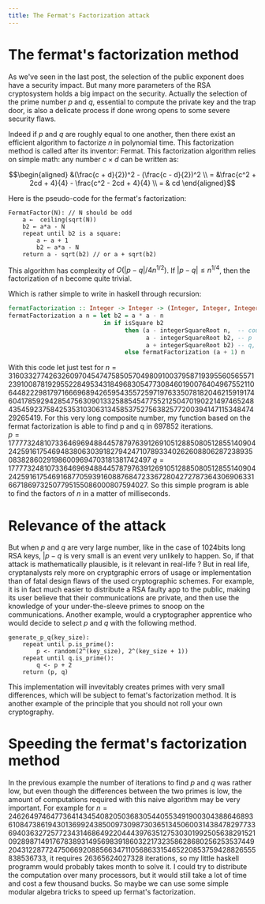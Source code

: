 ```yaml
---
title: The Fermat's Factorization attack
---
```


The fermat's factorization method
=================================

As we've seen in the last post, the selection of the public exponent
does have a security impact. But many more parameters of the RSA
cryptosystem holds a big impact on the security. Actually the selection
of the prime number $p$ and $q$, essential to compute the private key
and the trap door, is also a delicate process if done wrong opens to
some severe security flaws.

Indeed if $p$ and $q$ are roughly equal to one another, then there exist
an efficient algorithm to factorize $n$ in polynomial time. This
factorization method is called after its inventor: Fermat. This
factorization algorithm relies on simple math: any number $c\times d$
can be written as:

$$\begin{aligned}
        &(\frac{c + d}{2})^2 - (\frac{c - d}{2})^2 \\
        = &\frac{c^2 + 2cd + 4}{4} - \frac{c^2 - 2cd + 4}{4} \\
        = & cd
\end{aligned}$$

Here is the pseudo-code for the fermat's factorization:
```
FermatFactor(N): // N should be odd
	a ←  ceiling(sqrt(N))
	b2 ← a*a - N
	repeat until b2 is a square:
		a ← a + 1
		b2 ← a*a - N
	return a - sqrt(b2) // or a + sqrt(b2)
```

This algorithm has complexity of $O(|p - q|/4n^{1/2})$. If
$|p - q| \leq n^{1/4}$, then the factorization of n become quite
trivial.

Which is rather simple to write in haskell through recursion:

```haskell
fermatFactorization :: Integer -> Integer -> (Integer, Integer, Integer)
fermatFactorization a n = let b2 = a * a - n
                           in if isSquare b2
                                 then (a - integerSquareRoot n,  -- count the number of iterations
                                       a - integerSquareRoot b2, -- p
                                       a + integerSquareRoot b2) -- q, p < q
                                 else fermatFactorization (a + 1) n
```

With this code let just test for $n=316033277426326097045474758505704980910037958719395560565571239100878192955228495343184968305477308460190076404967552110644822298179716669689426595435572597197633507818204621591917460417859294285475630901332588545477552125047019022149746524843545923758425353103063134585375275638257720039414711534847429265419$.
For this very long composite number, my function based on the fermat
factorization is able to find p and q in 697852 iterations.\
$p = 17777324810733646969488445787976391269105128850805128551409042425916175469483806303918279424710789334026260880628723893508382860291986009694703181381742497$
$q = 17777324810733646969488445787976391269105128850805128551409042425916175469168770593916088768472336728042727873643069063316671869732507795155086000807594027$.
So this simple program is able to find the factors of $n$ in a matter of milliseconds.

Relevance of the attack
=======================

But when $p$ and $q$ are very large number, like in the case of 1024bits
long RSA keys, $|p - q$ is very small is an event very unlikely to happen.
So, if that attack is mathematically plausible, is it relevant in real-life ?
But in real life, cryptanalysts rely more on cryptgraphic errors of usage
or implementation than of fatal design flaws of the used cryptographic schemes.
For example, it is in fact much easier to distribute a RSA faulty app to the public,
making its user believe that their communications are private, and
then use the knowledge of your under-the-sleeve primes to snoop on the
communications. Another example, would a cryptographer apprentice who would
decide to select $p$ and $q$ with the following method.

```
generate_p_q(key_size):
    repeat until p.is_prime():
        p <- random(2^(key_size), 2^(key_size + 1))
	repeat until q.is_prime():
        q <- p + 2
    return (p, q)
```

This implementation will invevitably creates primes with very small differences,
which will be subject to femat's factorization method. It is another example
of the principle that you should not roll your own cryptography.

Speeding the fermat's factorization method
==========================================

In the previous example the number of iterations to find $p$ and $q$
was rather low, but even though the differences between the two
primes is low, the amount of computations required with this
naive algorithm may be very important.
For example for $n = 2462649746477364143454082050368305440553491900304388646893610847386194301369924385009730987303651345060031438478297733694036327257723431468649220444397635127530301992505638291521092898714917678389314956983918603221732358628680256253537449204312287724750669208856634711056863315465220853759428826555838536733$,
it requires 26365624027328 iterations, so my little haskell programm would probably takes month
to solve it. I could try to distribute the computation over many processors, but it
would still take a lot of time and cost a few thousand bucks. So
maybe we can use some simple modular algebra tricks to speed up
fermat's factorization.
